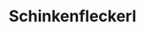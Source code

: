 ---
layout: blog-vorbereitung-zubereitung
permalink: /schinkenfleckerl/
pagedesc: Schinkenfleckerl
title: Schinkenfleckerl
headline: Schinkenfleckerl
thumbnail: /wp-content/images/schinkenfleckerl.jpg
datafile: schinkenfleckerl
tags: [Hauptspeise, Pasta]
portionen: 4-5
htmlbeforeheadend: blog/htmlbeforeheadend.html
htmlbeforebodyend: blog/htmlbeforebodyend.html
---